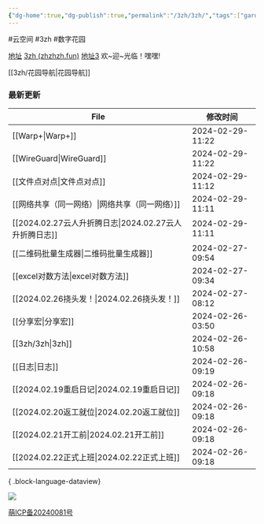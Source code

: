 ```yaml
---
{"dg-home":true,"dg-publish":true,"permalink":"/3zh/3zh/","tags":["gardenEntry"],"dgPassFrontmatter":true,"noteIcon":""}
---
```


#云空间 #3zh #数字花园

<head>
<meta name="shenma-site-verification" content="9f4a23071eb178c10212ac1fc519d41d_1700668342">
</head>


[地址](https://sdfd-azc.pages.dev/)
[3zh (zhzhzh.fun)](https://www.zhzhzh.fun/)
[地址3](https://468557bb.sdfd-azc.pages.dev/)
欢~迎~光临！嘿嘿!

[[3zh/花园导航\|花园导航]]

### 最新更新

| File                                        | 修改时间             |
| ------------------------------------------- | ---------------- |
| [[Warp+\|Warp+]]                         | 2024-02-29-11:22 |
| [[WireGuard\|WireGuard]]                 | 2024-02-29-11:22 |
| [[文件点对点\|文件点对点]]                         | 2024-02-29-11:12 |
| [[网络共享（同一网络）\|网络共享（同一网络）]]               | 2024-02-29-11:11 |
| [[2024.02.27云人升折腾日志\|2024.02.27云人升折腾日志]] | 2024-02-29-11:11 |
| [[二维码批量生成器\|二维码批量生成器]]                   | 2024-02-27-09:54 |
| [[excel对数方法\|excel对数方法]]                 | 2024-02-27-09:34 |
| [[2024.02.26挠头发！\|2024.02.26挠头发！]]       | 2024-02-27-08:12 |
| [[分享宏\|分享宏]]                             | 2024-02-26-03:50 |
| [[3zh/3zh\|3zh]]                         | 2024-02-26-10:58 |
| [[日志\|日志]]                               | 2024-02-26-09:19 |
| [[2024.02.19重启日记\|2024.02.19重启日记]]       | 2024-02-26-09:18 |
| [[2024.02.20返工就位\|2024.02.20返工就位]]       | 2024-02-26-09:18 |
| [[2024.02.21开工前\|2024.02.21开工前]]         | 2024-02-26-09:18 |
| [[2024.02.22正式上班\|2024.02.22正式上班]]       | 2024-02-26-09:18 |

{ .block-language-dataview}


![](https://telegraph-image-6pq.pages.dev/file/b6559e64e9dc204cc5dd3.jpg)



<a href="https://icp.gov.moe/?keyword=20240081" target="_blank">萌ICP备20240081号</a>